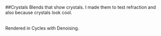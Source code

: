 ##Crystals
Blends that show crystals. I made them to test refraction and also because crystals look cool.
######
Rendered in Cycles with Denoising.
